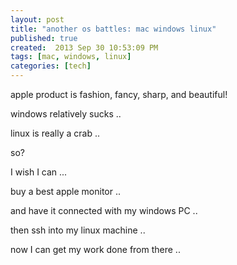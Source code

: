 ```yaml
---
layout: post
title: "another os battles: mac windows linux"
published: true
created:  2013 Sep 30 10:53:09 PM
tags: [mac, windows, linux]
categories: [tech]
---
```


apple product is fashion, fancy, sharp, and beautiful!

windows relatively sucks ..

linux is really a crab ..

so? 

I wish I can ... 

buy a best apple monitor ..

and have it connected with my windows PC ..

then ssh into my linux machine ..

now I can get my work done from there ..


